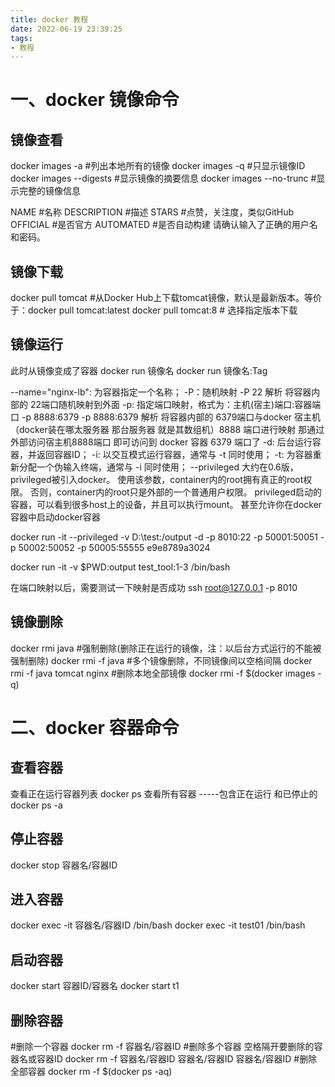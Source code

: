 ```yaml
---
title: docker 教程
date: 2022-06-19 23:39:25
tags:
- 教程
---
```



# 一、docker 镜像命令

## 镜像查看
docker images -a            #列出本地所有的镜像
docker images -q            #只显示镜像ID
docker images --digests     #显示镜像的摘要信息
docker images --no-trunc    #显示完整的镜像信息

NAME            #名称
DESCRIPTION     #描述
STARS           #点赞，关注度，类似GitHub
OFFICIAL        #是否官方
AUTOMATED       #是否自动构建 请确认输入了正确的用户名和密码。

## 镜像下载
docker pull tomcat      #从Docker Hub上下载tomcat镜像，默认是最新版本。等价于：docker pull tomcat:latest
docker pull tomcat:8  # 选择指定版本下载

## 镜像运行
此时从镜像变成了容器
docker run 镜像名
docker run 镜像名:Tag

--name="nginx-lb": 为容器指定一个名称；
-P：随机映射
    -P 22 解析 将容器内部的 22端口随机映射到外面
-p: 指定端口映射，格式为：主机(宿主)端口:容器端口
    -p 8888:6379
    -p 8888:6379 解析 将容器内部的 6379端口与docker 宿主机（docker装在哪太服务器 那台服务器 就是其数组机）8888 端口进行映射 那通过外部访问宿主机8888端口 即可访问到 docker 容器 6379 端口了
-d: 后台运行容器，并返回容器ID；
-i: 以交互模式运行容器，通常与 -t 同时使用；
-t: 为容器重新分配一个伪输入终端，通常与 -i 同时使用；
 --privileged
    大约在0.6版，privileged被引入docker。
    使用该参数，container内的root拥有真正的root权限。
    否则，container内的root只是外部的一个普通用户权限。
    privileged启动的容器，可以看到很多host上的设备，并且可以执行mount。
    甚至允许你在docker容器中启动docker容器

docker run -it --privileged -v D:\test\:/output -d -p 8010:22 -p 50001:50051 -p 50002:50052 -p 50005:55555 e9e8789a3024

docker run -it -v $PWD:output test_tool:1-3 /bin/bash

在端口映射以后，需要测试一下映射是否成功
ssh root@127.0.0.1 -p 8010

## 镜像删除
docker rmi java
#强制删除(删除正在运行的镜像，注：以后台方式运行的不能被强制删除)
docker rmi -f java
#多个镜像删除，不同镜像间以空格间隔
docker rmi -f java tomcat nginx
#删除本地全部镜像
docker rmi -f $(docker images -q)

# 二、docker 容器命令

## 查看容器
查看正在运行容器列表
docker ps
查看所有容器 -----包含正在运行 和已停止的
docker ps -a


## 停止容器
docker stop 容器名/容器ID

## 进入容器
docker exec -it 容器名/容器ID /bin/bash
docker exec -it test01 /bin/bash

## 启动容器
docker start 容器ID/容器名
docker start t1


## 删除容器
#删除一个容器
docker rm -f 容器名/容器ID
#删除多个容器 空格隔开要删除的容器名或容器ID
docker rm -f 容器名/容器ID 容器名/容器ID 容器名/容器ID
#删除全部容器
docker rm -f $(docker ps -aq)






